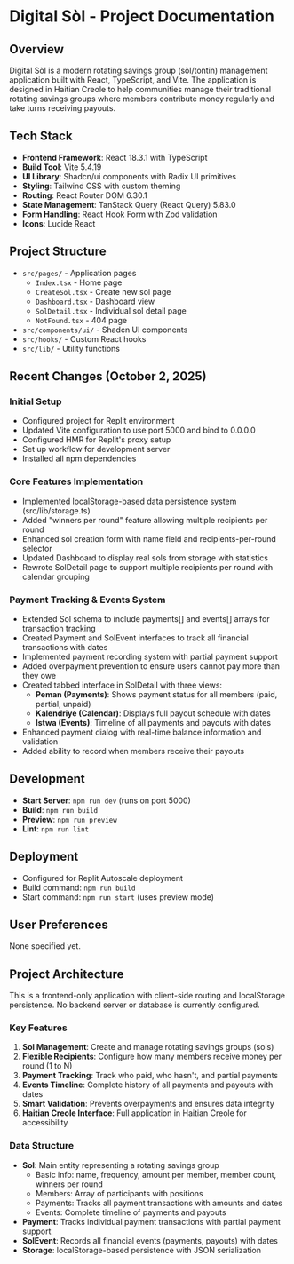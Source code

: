 # Digital Sòl - Project Documentation

## Overview
Digital Sòl is a modern rotating savings group (sòl/tontin) management application built with React, TypeScript, and Vite. The application is designed in Haitian Creole to help communities manage their traditional rotating savings groups where members contribute money regularly and take turns receiving payouts.

## Tech Stack
- **Frontend Framework**: React 18.3.1 with TypeScript
- **Build Tool**: Vite 5.4.19
- **UI Library**: Shadcn/ui components with Radix UI primitives
- **Styling**: Tailwind CSS with custom theming
- **Routing**: React Router DOM 6.30.1
- **State Management**: TanStack Query (React Query) 5.83.0
- **Form Handling**: React Hook Form with Zod validation
- **Icons**: Lucide React

## Project Structure
- `src/pages/` - Application pages
  - `Index.tsx` - Home page
  - `CreateSol.tsx` - Create new sol page
  - `Dashboard.tsx` - Dashboard view
  - `SolDetail.tsx` - Individual sol detail page
  - `NotFound.tsx` - 404 page
- `src/components/ui/` - Shadcn UI components
- `src/hooks/` - Custom React hooks
- `src/lib/` - Utility functions

## Recent Changes (October 2, 2025)

### Initial Setup
- Configured project for Replit environment
- Updated Vite configuration to use port 5000 and bind to 0.0.0.0
- Configured HMR for Replit's proxy setup
- Set up workflow for development server
- Installed all npm dependencies

### Core Features Implementation
- Implemented localStorage-based data persistence system (src/lib/storage.ts)
- Added "winners per round" feature allowing multiple recipients per round
- Enhanced sol creation form with name field and recipients-per-round selector
- Updated Dashboard to display real sols from storage with statistics
- Rewrote SolDetail page to support multiple recipients per round with calendar grouping

### Payment Tracking & Events System
- Extended Sol schema to include payments[] and events[] arrays for transaction tracking
- Created Payment and SolEvent interfaces to track all financial transactions with dates
- Implemented payment recording system with partial payment support
- Added overpayment prevention to ensure users cannot pay more than they owe
- Created tabbed interface in SolDetail with three views:
  - **Peman (Payments)**: Shows payment status for all members (paid, partial, unpaid)
  - **Kalendriye (Calendar)**: Displays full payout schedule with dates
  - **Istwa (Events)**: Timeline of all payments and payouts with dates
- Enhanced payment dialog with real-time balance information and validation
- Added ability to record when members receive their payouts

## Development
- **Start Server**: `npm run dev` (runs on port 5000)
- **Build**: `npm run build`
- **Preview**: `npm run preview`
- **Lint**: `npm run lint`

## Deployment
- Configured for Replit Autoscale deployment
- Build command: `npm run build`
- Start command: `npm run start` (uses preview mode)

## User Preferences
None specified yet.

## Project Architecture
This is a frontend-only application with client-side routing and localStorage persistence. No backend server or database is currently configured.

### Key Features
1. **Sol Management**: Create and manage rotating savings groups (sols)
2. **Flexible Recipients**: Configure how many members receive money per round (1 to N)
3. **Payment Tracking**: Track who paid, who hasn't, and partial payments
4. **Events Timeline**: Complete history of all payments and payouts with dates
5. **Smart Validation**: Prevents overpayments and ensures data integrity
6. **Haitian Creole Interface**: Full application in Haitian Creole for accessibility

### Data Structure
- **Sol**: Main entity representing a rotating savings group
  - Basic info: name, frequency, amount per member, member count, winners per round
  - Members: Array of participants with positions
  - Payments: Tracks all payment transactions with amounts and dates
  - Events: Complete timeline of payments and payouts
- **Payment**: Tracks individual payment transactions with partial payment support
- **SolEvent**: Records all financial events (payments, payouts) with dates
- **Storage**: localStorage-based persistence with JSON serialization
